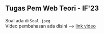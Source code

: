 ## Tugas Pem Web Teori - IF'23
Soal ada di `Soal.jpeg` \
Video pembahasan ada disini --> [link video]()
